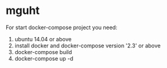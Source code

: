 # mguht
For start docker-compose project you need:
1) ubuntu 14.04 or above
2) install docker and docker-compose version '2.3' or above
3) docker-compose build
4) docker-compose up -d

